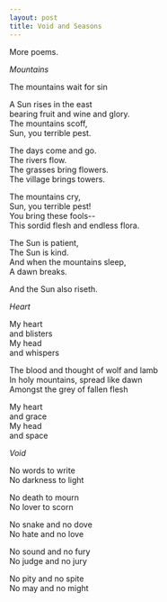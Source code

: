 ```yaml
---
layout: post
title: Void and Seasons
---
```


More poems.

*Mountains*

The mountains wait for sin

A Sun rises in the east  
bearing fruit and wine and glory.  
The mountains scoff,  
Sun, you terrible pest.  

The days come and go.  
The rivers flow.  
The grasses bring flowers.  
The village brings towers.  

The mountains cry,  
Sun, you terrible pest!  
You bring these fools--  
This sordid flesh and endless flora.  

The Sun is patient,  
The Sun is kind.  
And when the mountains sleep,  
A dawn breaks.

And the Sun also riseth.

*Heart*
  
My heart  
and blisters  
My head  
and whispers  

The blood and thought of wolf and lamb  
In holy mountains, spread like dawn  
Amongst the grey of fallen flesh  
  
My heart  
and grace  
My head  
and space

*Void*

No words to write  
No darkness to light  

No death to mourn  
No lover to scorn  

No snake and no dove  
No hate and no love  

No sound and no fury  
No judge and no jury  

No pity and no spite  
No may and no might  